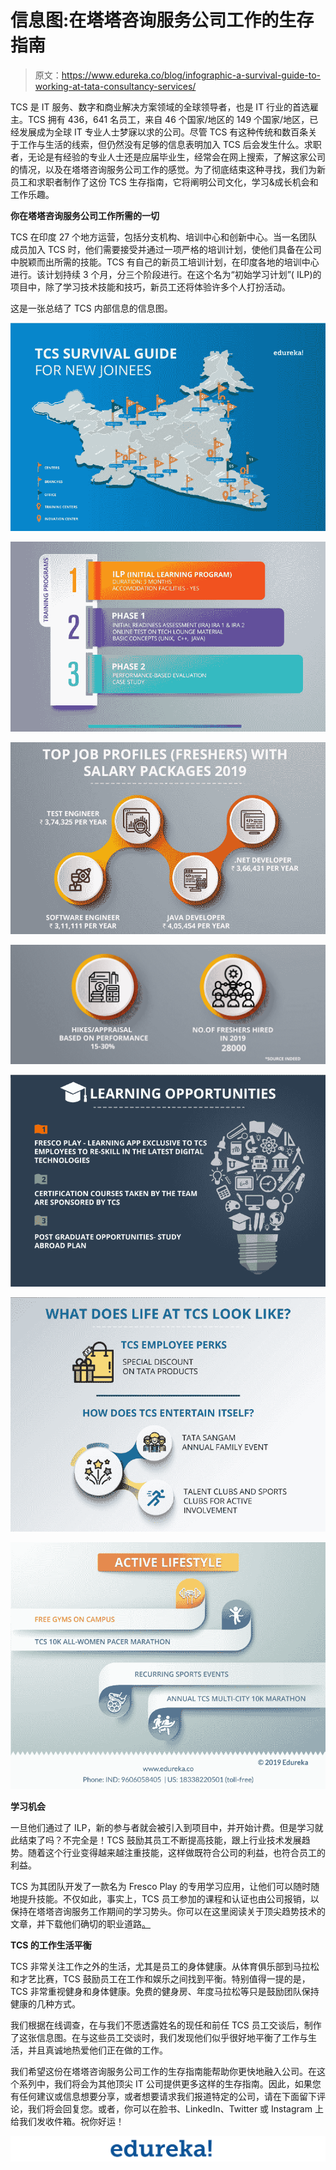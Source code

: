 # 信息图:在塔塔咨询服务公司工作的生存指南

> 原文：<https://www.edureka.co/blog/infographic-a-survival-guide-to-working-at-tata-consultancy-services/>

TCS 是 IT 服务、数字和商业解决方案领域的全球领导者，也是 IT 行业的首选雇主。TCS 拥有 436，641 名员工，来自 46 个国家/地区的 149 个国家/地区，已经发展成为全球 IT 专业人士梦寐以求的公司。尽管 TCS 有这种传统和数百条关于工作与生活的线索，但仍然没有足够的信息表明加入 TCS 后会发生什么。求职者，无论是有经验的专业人士还是应届毕业生，经常会在网上搜索，了解这家公司的情况，以及在塔塔咨询服务公司工作的感觉。为了彻底结束这种寻找，我们为新员工和求职者制作了这份 TCS 生存指南，它将阐明公司文化，学习&成长机会和工作乐趣。

**你在塔塔咨询服务公司工作所需的一切**

TCS 在印度 27 个地方运营，包括分支机构、培训中心和创新中心。当一名团队成员加入 TCS 时，他们需要接受并通过一项严格的培训计划，使他们具备在公司中脱颖而出所需的技能。TCS 有自己的新员工培训计划，在印度各地的培训中心进行。该计划持续 3 个月，分三个阶段进行。在这个名为“初始学习计划”( ILP)的项目中，除了学习技术技能和技巧，新员工还将体验许多个人打扮活动。

这是一张总结了 TCS 内部信息的信息图。

**![A Survival Guide to working at Tata Consultancy Services_1](img/2c1924c07c70fa73d8c7eb484bf075ca.png)**

**![A Survival Guide to working at Tata Consultancy Services_2](img/452ceb4b40c51f0262167254bcf6cb10.png)**

**![A Survival Guide to working at Tata Consultancy Services_3](img/ac660103feef8bc7362448f4088a6073.png)**

**![A Survival Guide to working at Tata Consultancy Services_4](img/1b43e924e0ce866c814475862a4851fb.png)**

**![A Survival Guide to working at Tata Consultancy Services_5](img/e5e36bed4a336c058fc56965eb90e54d.png)**

**![A Survival Guide to working at Tata Consultancy Services_6](img/5c1abbd3d25505edaa1425d92d83887f.png)**

**![A Survival Guide to working at Tata Consultancy Services_7](img/bdf688ae5c88dd91c45492b0ed043154.png)**

**学习机会**

一旦他们通过了 ILP，新的参与者就会被引入到项目中，并开始计费。但是学习就此结束了吗？不完全是！TCS 鼓励其员工不断提高技能，跟上行业技术发展趋势。随着这个行业变得越来越注重技能，这样做既符合公司的利益，也符合员工的利益。

TCS 为其团队开发了一款名为 Fresco Play 的专用学习应用，让他们可以随时随地提升技能。不仅如此，事实上，TCS 员工参加的课程和认证也由公司报销，以保持在塔塔咨询服务工作期间的学习势头。你可以在这里阅读关于顶尖趋势技术的文章，并下载他们确切的职业道路[。](https://www.edureka.co/blog/career-trends-2019-survey/)

**TCS 的工作生活平衡**

TCS 非常关注工作之外的生活，尤其是员工的身体健康。从体育俱乐部到马拉松和才艺比赛，TCS 鼓励员工在工作和娱乐之间找到平衡。特别值得一提的是，TCS 非常重视健身和身体健康。免费的健身房、年度马拉松等只是鼓励团队保持健康的几种方式。

我们根据在线调查，在与我们不愿透露姓名的现任和前任 TCS 员工交谈后，制作了这张信息图。在与这些员工交谈时，我们发现他们似乎很好地平衡了工作与生活，并且真诚地热爱他们正在做的工作。

我们希望这份在塔塔咨询服务公司工作的生存指南能帮助你更快地融入公司。在这个系列中，我们将会为其他顶尖 IT 公司提供更多这样的生存指南。因此，如果您有任何建议或信息想要分享，或者想要请求我们报道特定的公司，请在下面留下评论，我们将会回复您。或者，你可以在脸书、LinkedIn、Twitter 或 Instagram 上给我们发收件箱。祝你好运！

![edureka](img/981b79f2904efe6f9320df33611b9823.png)